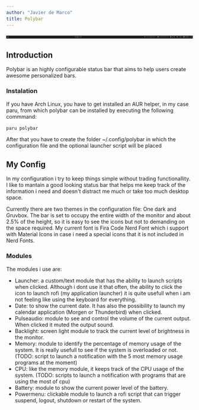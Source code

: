 ```yaml
---
author: "Javier de Marco"
title: Polybar
---
```

![Polybar](images/polybar.png)
## Introduction
Polybar is an highly configurable status bar that aims to help users create awesome personalized bars.

### Instalation
If you have Arch Linux, you have to get installed an AUR helper, in my case paru, from which polybar can be installed by executing the following commmand:
``` sh
paru polybar
```
After that you have to create the folder ~/.config/polybar in which the configuration file and the optional launcher script will be placed
## My Config
In my configuration i try to keep things simple without trading functionallity.
I like to mantain a good looking status bar that helps me keep track of the information i need and doesn't distract me much or take too much desktop space.

Currently there are two themes in the configuration file: One dark and Gruvbox.
The bar is set to occupy the entire width of the monitor and about 2.5% of the height, so it is easy to see the icons but not to demanding on the space required.
My current font is Fira Code Nerd Font which i support with Material Icons in case i need a special icons that it is not included in Nerd Fonts.
### Modules
The modules i use are:
* Launcher: a custom/text module that has the ability to launch scripts when clicked. Although i dont use it that often, the ability to click the icon to launch rofi (my application launcher) it is quite usefull when i am not feeling like using the keyboard for everything.
* Date: to show the current date. It has also the possibility to launch my calendar application (Morgen or Thunderbird) when clicked.
* Pulseaudio: module to see and control the volume of the current output. When clicked it muted the output sound.
* Backlight: screen light module to track the current level of brightness in the monitor.
* Memory: module to identify the percentage of memory usage of the system. It is really usefull to see if the system is overloaded or not. (TODO: script to launch a notification with the 5 most memory usage programs at the moment)
* CPU: like the memory module, it keeps track of the CPU usage of the system. (TODO: scripts to launch a notification with programs that are using the most of cpu)
* Battery: module to show the current power level of the battery.
* Powermenu: clickable module to launch a rofi script that can trigger suspend, logout, shutdown or restart of the system.

